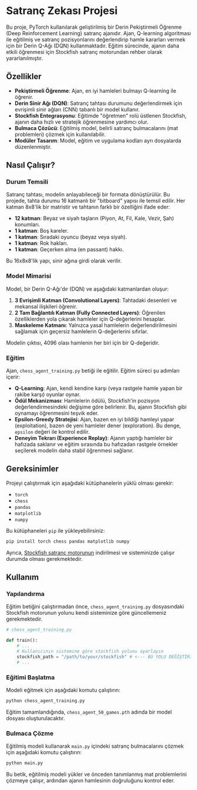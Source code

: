 # Satranç Zekası Projesi

Bu proje, PyTorch kullanılarak geliştirilmiş bir Derin Pekiştirmeli Öğrenme (Deep Reinforcement Learning) satranç ajanıdır. Ajan, Q-learning algoritması ile eğitilmiş ve satranç pozisyonlarını değerlendirip hamle kararları vermek için bir Derin Q-Ağı (DQN) kullanmaktadır. Eğitim sürecinde, ajanın daha etkili öğrenmesi için Stockfish satranç motorundan rehber olarak yararlanılmıştır.

## Özellikler

- **Pekiştirmeli Öğrenme**: Ajan, en iyi hamleleri bulmayı Q-learning ile öğrenir.
- **Derin Sinir Ağı (DQN)**: Satranç tahtası durumunu değerlendirmek için evrişimli sinir ağları (CNN) tabanlı bir model kullanır.
- **Stockfish Entegrasyonu**: Eğitimde "öğretmen" rolü üstlenen Stockfish, ajanın daha hızlı ve stratejik öğrenmesine yardımcı olur.
- **Bulmaca Çözücü**: Eğitilmiş model, belirli satranç bulmacalarını (mat problemleri) çözmek için kullanılabilir.
- **Modüler Tasarım**: Model, eğitim ve uygulama kodları ayrı dosyalarda düzenlenmiştir.

## Nasıl Çalışır?

### Durum Temsili

Satranç tahtası, modelin anlayabileceği bir formata dönüştürülür. Bu projede, tahta durumu 16 katmanlı bir "bitboard" yapısı ile temsil edilir. Her katman 8x8'lik bir matristir ve tahtanın farklı bir özelliğini ifade eder:

- **12 katman**: Beyaz ve siyah taşların (Piyon, At, Fil, Kale, Vezir, Şah) konumları.
- **1 katman**: Boş kareler.
- **1 katman**: Sıradaki oyuncu (beyaz veya siyah).
- **1 katman**: Rok hakları.
- **1 katman**: Geçerken alma (en passant) hakkı.

Bu 16x8x8'lik yapı, sinir ağına girdi olarak verilir.

### Model Mimarisi

Model, bir Derin Q-Ağı'dır (DQN) ve aşağıdaki katmanlardan oluşur:

1.  **3 Evrişimli Katman (Convolutional Layers)**: Tahtadaki desenleri ve mekansal ilişkileri öğrenir.
2.  **2 Tam Bağlantılı Katman (Fully Connected Layers)**: Öğrenilen özelliklerden yola çıkarak hamleler için Q-değerlerini hesaplar.
3.  **Maskeleme Katmanı**: Yalnızca yasal hamlelerin değerlendirilmesini sağlamak için geçersiz hamlelerin Q-değerlerini sıfırlar.

Modelin çıktısı, 4096 olası hamlenin her biri için bir Q-değeridir.

### Eğitim

Ajan, `chess_agent_training.py` betiği ile eğitilir. Eğitim süreci şu adımları içerir:

- **Q-Learning**: Ajan, kendi kendine karşı (veya rastgele hamle yapan bir rakibe karşı) oyunlar oynar.
- **Ödül Mekanizması**: Hamlelerin ödülü, Stockfish'in pozisyon değerlendirmesindeki değişime göre belirlenir. Bu, ajanın Stockfish gibi oynamayı öğrenmesini teşvik eder.
- **Epsilon-Greedy Stratejisi**: Ajan, bazen en iyi bildiği hamleyi yapar (exploitation), bazen de yeni hamleler dener (exploration). Bu denge, `epsilon` değeri ile kontrol edilir.
- **Deneyim Tekrarı (Experience Replay)**: Ajanın yaptığı hamleler bir hafızada saklanır ve eğitim sırasında bu hafızadan rastgele örnekler seçilerek modelin daha stabil öğrenmesi sağlanır.

## Gereksinimler

Projeyi çalıştırmak için aşağıdaki kütüphanelerin yüklü olması gerekir:

- `torch`
- `chess`
- `pandas`
- `matplotlib`
- `numpy`

Bu kütüphaneleri `pip` ile yükleyebilirsiniz:
```bash
pip install torch chess pandas matplotlib numpy
```

Ayrıca, [Stockfish satranç motorunun](https://stockfishchess.org/download/) indirilmesi ve sisteminizde çalışır durumda olması gerekmektedir.

## Kullanım

### Yapılandırma

Eğitim betiğini çalıştırmadan önce, `chess_agent_training.py` dosyasındaki Stockfish motorunun yolunu kendi sisteminize göre güncellemeniz gerekmektedir.

```python
# chess_agent_training.py

def train():
    # ...
    # Kullanıcının sistemine göre stockfish yolunu ayarlayın
    stockfish_path = "/path/to/your/stockfish" # <--- BU YOLU DEĞİŞTİRİN
    # ...
```

### Eğitimi Başlatma

Modeli eğitmek için aşağıdaki komutu çalıştırın:

```bash
python chess_agent_training.py
```

Eğitim tamamlandığında, `chess_agent_50_games.pth` adında bir model dosyası oluşturulacaktır.

### Bulmaca Çözme

Eğitilmiş modeli kullanarak `main.py` içindeki satranç bulmacalarını çözmek için aşağıdaki komutu çalıştırın:

```bash
python main.py
```

Bu betik, eğitilmiş modeli yükler ve önceden tanımlanmış mat problemlerini çözmeye çalışır, ardından ajanın hamlesinin doğruluğunu kontrol eder. 